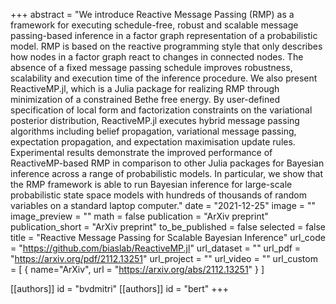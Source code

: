 +++
abstract = "We introduce Reactive Message Passing (RMP) as a framework for executing schedule-free, robust and scalable message passing-based inference in a factor graph representation of a probabilistic model. RMP is based on the reactive programming style that only describes how nodes in a factor graph react to changes in connected nodes. The absence of a fixed message passing schedule improves robustness, scalability and execution time of the inference procedure. We also present ReactiveMP.jl, which is a Julia package for realizing RMP through minimization of a constrained Bethe free energy. By user-defined specification of local form and factorization constraints on the variational posterior distribution, ReactiveMP.jl executes hybrid message passing algorithms including belief propagation, variational message passing, expectation propagation, and expectation maximisation update rules. Experimental results demonstrate the improved performance of ReactiveMP-based RMP in comparison to other Julia packages for Bayesian inference across a range of probabilistic models. In particular, we show that the RMP framework is able to run Bayesian inference for large-scale probabilistic state space models with hundreds of thousands of random variables on a standard laptop computer."
date = "2021-12-25"
image = ""
image_preview = ""
math = false
publication = "ArXiv preprint"
publication_short = "ArXiv preprint"
to_be_published = false
selected = false
title = "Reactive Message Passing for Scalable Bayesian Inference"
url_code = "https://github.com/biaslab/ReactiveMP.jl"
url_dataset = ""
url_pdf = "https://arxiv.org/pdf/2112.13251"
url_project = ""
url_video = ""
url_custom = [ { name="ArXiv", url = "https://arxiv.org/abs/2112.13251" } ]

[[authors]]
    id = "bvdmitri"
[[authors]]
    id = "bert"
+++
